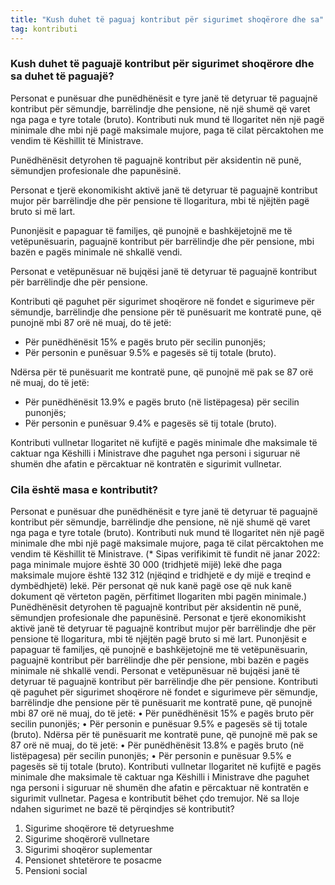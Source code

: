```yaml
---
title: "Kush duhet të paguaj kontribut për sigurimet shoqërore dhe sa"
tag: kontributi
---
```


### Kush duhet të paguajë kontribut për sigurimet shoqërore dhe sa duhet të paguajë?

Personat e punësuar dhe punëdhënësit e tyre janë të detyruar të paguajnë kontribut për sëmundje, barrëlindje dhe pensione, në një shumë që varet nga paga e tyre totale (bruto). Kontributi nuk mund të llogaritet nën një pagë minimale dhe mbi një pagë maksimale mujore, paga të cilat përcaktohen me vendim të Këshillit të Ministrave.


Punëdhënësit detyrohen të paguajnë kontribut për aksidentin në punë, sëmundjen profesionale dhe papunësinë.

Personat e tjerë ekonomikisht aktivë janë të detyruar të paguajnë kontribut mujor për barrëlindje dhe për pensione të llogaritura, mbi të njëjtën pagë bruto si më lart.

Punonjësit e papaguar të familjes, që punojnë e bashkëjetojnë me të vetëpunësuarin, paguajnë kontribut për barrëlindje dhe për pensione, mbi bazën e pagës minimale në shkallë vendi.

Personat e vetëpunësuar në bujqësi janë të detyruar të paguajnë kontribut për barrëlindje dhe për pensione.

Kontributi që paguhet për sigurimet shoqërore në fondet e sigurimeve për sëmundje, barrëlindje dhe pensione për të punësuarit me kontratë pune, që punojnë mbi 87 orë në muaj, do të jetë:

* Për punëdhënësit 15% e pagës bruto për secilin punonjës;
* Për personin e punësuar 9.5% e pagesës së tij totale (bruto).

Ndërsa për të punësuarit me kontratë pune, që punojnë më pak se 87 orë në muaj, do të jetë:

* Për punëdhënësit 13.9% e pagës bruto (në listëpagesa) për secilin punonjës;
* Për personin e punësuar 9.4% e pagesës së tij totale (bruto).

Kontributi vullnetar llogaritet në kufijtë e pagës minimale dhe maksimale të caktuar nga Këshilli i Ministrave dhe paguhet nga personi i siguruar në shumën dhe afatin e përcaktuar në kontratën e sigurimit vullnetar.

### Cila është masa e kontributit?
Personat e punësuar dhe punëdhënësit e tyre janë të detyruar të paguajnë kontribut për sëmundje, barrëlindje dhe pensione, në një shumë që varet nga paga e tyre totale (bruto). Kontributi nuk mund të llogaritet nën një pagë minimale dhe mbi një pagë maksimale mujore, paga të cilat përcaktohen me vendim të Këshillit të Ministrave.
(* Sipas verifikimit të fundit në janar 2022: paga minimale mujore është 30 000 (tridhjetë mijë) lekë dhe paga maksimale mujore është 132 312 (njëqind e tridhjetë e dy mijë e treqind e dymbëdhjetë) lekë. Për personat që nuk kanë pagë ose që nuk kanë dokument që vërteton pagën, përfitimet llogariten mbi pagën minimale.)
Punëdhënësit detyrohen të paguajnë kontribut për aksidentin në punë, sëmundjen profesionale dhe papunësinë.
Personat e tjerë ekonomikisht aktivë janë të detyruar të paguajnë kontribut mujor për barrëlindje dhe për pensione të llogaritura, mbi të njëjtën pagë bruto si më lart.
Punonjësit e papaguar të familjes, që punojnë e bashkëjetojnë me të vetëpunësuarin, paguajnë kontribut për barrëlindje dhe për pensione, mbi bazën e pagës minimale në shkallë vendi.
Personat e vetëpunësuar në bujqësi janë të detyruar të paguajnë kontribut për barrëlindje dhe për pensione.
Kontributi që paguhet për sigurimet shoqërore në fondet e sigurimeve për sëmundje, barrëlindje dhe pensione për të punësuarit me kontratë pune, që punojnë mbi 87 orë në muaj, do të jetë:
•	Për punëdhënësit 15% e pagës bruto për secilin punonjës;
•	Për personin e punësuar 9.5% e pagesës së tij totale (bruto).
Ndërsa për të punësuarit me kontratë pune, që punojnë më pak se 87 orë në muaj, do të jetë:
•	Për punëdhënësit 13.8% e pagës bruto (në listëpagesa) për secilin punonjës;
•	Për personin e punësuar 9.5% e pagesës së tij totale (bruto).
Kontributi vullnetar llogaritet në kufijtë e pagës minimale dhe maksimale të caktuar nga Këshilli i Ministrave dhe paguhet nga personi i siguruar në shumën dhe afatin e përcaktuar në kontratën e sigurimit vullnetar.
Pagesa e kontributit bëhet çdo tremujor.
Në sa lloje ndahen sigurimet ne bazë të përqindjes së kontributit?
1)	Sigurime shoqërore të detyrueshme 
2)	Sigurime shoqërorë vullnetare
3)	Sigurimi shoqëror suplementar
4)	Pensionet shtetërore te posacme
5)	Pensioni social

